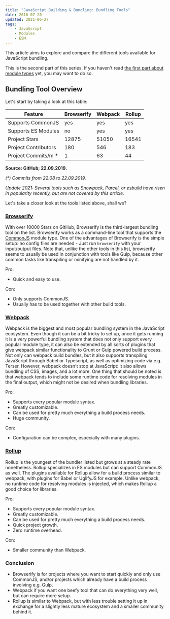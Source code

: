 ```yaml
---
title: "JavaScript Building & Bundling: Bundling Tools"
date: 2016-07-20
updated: 2021-06-27
tags:
    - JavaScript
    - Modules
    - ESM
---
```


This article aims to explore and compare the different tools available for JavaScript bundling.

This is the second part of this series. If you haven't read [the first part about module types](/blog/javascript-building-and-bundling-modules/) yet, you may want to do so.

<!-- more -->

<!--
TODO: update for
- esbuild (and vite)
- webpack (and vite)
- rollup
- parcel
- turbo
- old: browserify
- old: snowpack
-->

## Bundling Tool Overview

Let's start by taking a look at this table:

| Feature              | Browserify | Webpack | Rollup |
| -------------------- | ---------- | ------- | ------ |
| Supports CommonJS    | yes        | yes     | yes    |
| Supports ES Modules  | no         | yes     | yes    |
| Project Stars        | 12875      | 51050   | 16541  |
| Project Contributors | 180        | 546     | 183    |
| Project Commits/m \* | 1          | 63      | 44     |

**Source: GitHub; 22.09.2019.**

_(\*) Commits from 22.08 to 22.09.2019._

_Update 2021: Several tools such as [Snowpack](https://www.snowpack.dev/), [Parcel](https://parceljs.org/), or [esbuild](https://esbuild.github.io/) have risen in popularity recently, but are not covered by this article._

Let's take a closer look at the tools listed above, shall we?

<!-- TODO: remove this section -->

### [Browserify](https://browserify.org/)

With over 10000 Stars on GitHub, Browserify is the third-largest bundling tool on the list. Browserify works as a command-line tool that supports the [CommonJS](/blog/javascript-building-and-bundling-modules/#commonjs) module type. One of the advantages of Browserify is the simple setup: no config files are needed - Just run `browserify` with your input/output files.
Note that, unlike the other tools in this list, browserify seems to usually be used in conjunction with tools like Gulp, because other common tasks like transpiling or minifying are not handled by it.

Pro:

- Quick and easy to use.

Con:

- Only supports CommonJS.
- Usually has to be used together with other build tools.

### [Webpack](https://webpack.github.io/)

Webpack is the biggest and most popular bundling system in the JavaScript ecosystem. Even though it can be a bit tricky to set up, once it gets running it is a very powerful bundling system that does not only support every popular module type, it can also be extended by all sorts of plugins that give webpack similar functionality to Grunt or Gulp powered build process. Not only can webpack build bundles, but it also supports transpiling JavaScript through Babel or Typescript, as well as optimizing code via e.g. Terser. However, webpack doesn't stop at JavaScript: it also allows bundling of CSS, images, and a lot more.
One thing that should be noted is that webpack tends to include some runtime code for resolving modules in the final output, which might not be desired when bundling libraries.

Pro:

- Supports every popular module syntax.
- Greatly customizable.
- Can be used for pretty much everything a build process needs.
- Huge community.

Con:

- Configuration can be complex, especially with many plugins.

### [Rollup](https://rollupjs.org/)

Rollup is the youngest of the bundler listed but grows at a steady rate nonetheless. Rollup specializes in ES modules but can support CommonJS as well. The plugins available for Rollup allow for a build process similar to webpack, with plugins for Babel or UglifyJS for example.
Unlike webpack, no runtime code for resolving modules is injected, which makes Rollup a good choice for libraries.

Pro:

- Supports every popular module syntax.
- Greatly customizable.
- Can be used for pretty much everything a build process needs.
- Quick project growth.
- Zero runtime overhead.

Con:

- Smaller community than Webpack.

### Conclusion

- Browserify is for projects where you want to start quickly and only use CommonJS, and/or projects which already have a build process involving e.g. Gulp.
- Webpack if you want one beefy tool that can do everything very well, but can require more setup.
- Rollup is similar to Webpack, but with less trouble setting it up in exchange for a slightly less mature ecosystem and a smaller community behind it.
